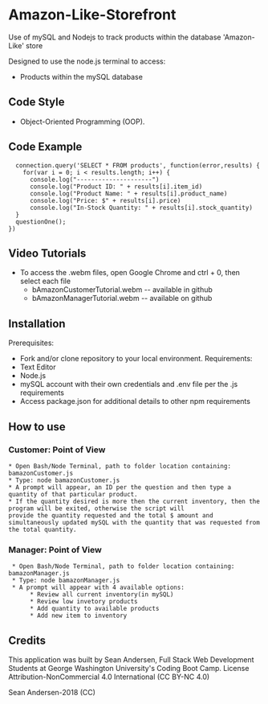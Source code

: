 # Amazon-Like-Storefront
Use of mySQL and Nodejs to track products within the database 'Amazon-Like' store

Designed to use the node.js terminal to access:
 * Products within the mySQL database
## **Code Style**
 * Object-Oriented Programming (OOP).
## **Code Example**

      connection.query('SELECT * FROM products', function(error,results) {
        for(var i = 0; i < results.length; i++) {
          console.log("---------------------")
          console.log("Product ID: " + results[i].item_id)
          console.log("Product Name: " + results[i].product_name)
          console.log("Price: $" + results[i].price)
          console.log("In-Stock Quantity: " + results[i].stock_quantity)
      }
      questionOne();
    })
## **Video Tutorials**
   * To access the .webm files, open Google Chrome and ctrl + 0, then select each file
      * bAmazonCustomerTutorial.webm -- available in github
      * bAmazonManagerTutorial.webm -- available on github
## **Installation**
Prerequisites:
  * Fork and/or clone repository to your local environment.
Requirements:
  * Text Editor
  * Node.js
  * mySQL account with their own credentials and .env file per the .js requirements
  * Access package.json for additional details to other npm requirements
## **How to use**
  ### Customer: Point of View
    * Open Bash/Node Terminal, path to folder location containing: bamazonCustomer.js
    * Type: node bamazonCustomer.js
    * A prompt will appear, an ID per the question and then type a quantity of that particular product.
    * If the quantity desired is more then the current inventory, then the program will be exited, otherwise the script will                     provide the quantity requested and the total $ amount and simultaneously updated mySQL with the quantity that was requested from the total quantity.
  ### Manager: Point of View
     * Open Bash/Node Terminal, path to folder location containing: bamazonManager.js
     * Type: node bamazonManager.js
     * A prompt will appear with 4 available options:
          * Review all current inventory(in mySQL)
          * Review low invetory products
          * Add quantity to available products
          * Add new item to inventory
## **Credits**
This application was built by Sean Andersen, Full Stack Web Development Students at George Washington University's Coding Boot Camp.
License
Attribution-NonCommercial 4.0
International (CC BY-NC 4.0)

Sean Andersen-2018 (CC)
